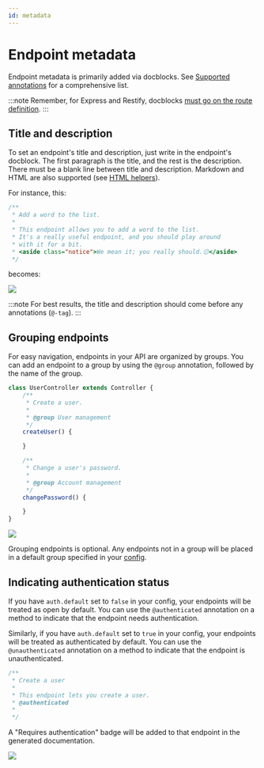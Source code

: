 ```yaml
---
id: metadata
---
```


# Endpoint metadata
Endpoint metadata is primarily added via docblocks. See [Supported annotations](../reference/annotations) for a comprehensive list.

:::note
Remember, for Express and Restify, docblocks [must go on the route definition](/nodejs/documenting#an-important-note-about-docblocks).
:::

## Title and description
To set an endpoint's title and description, just write in the endpoint's docblock. The first paragraph is the title, and the rest is the description. There must be a blank line between title and description. Markdown and HTML are also supported (see [HTML helpers](../reference/html)).

For instance, this:

```js
/**
 * Add a word to the list.
 *
 * This endpoint allows you to add a word to the list.
 * It's a really useful endpoint, and you should play around 
 * with it for a bit.
 * <aside class="notice">We mean it; you really should.😕</aside>
 */
```

becomes:

![](/img/screenshots/endpoint-title-description.png)

:::note
For best results, the title and description should come before any annotations (`@-tag`).
:::

## Grouping endpoints
For easy navigation, endpoints in your API are organized by groups. You can add an endpoint to a group by using the `@group` annotation, followed by the name of the group.

```js title="Example Adonis app"
class UserController extends Controller {
    /**
     * Create a user.
     *
     * @group User management
     */
    createUser() {

    }

    /**
     * Change a user's password.
     *
     * @group Account management
     */
    changePassword() {

    }
}
``` 

![](/img/screenshots/endpoint-groups.png)

Grouping endpoints is optional. Any endpoints not in a group will be placed in a default group specified in your [config](../reference/10-config.md#default_group).

## Indicating authentication status
If you have `auth.default` set to `false` in your config, your endpoints will be treated as open by default. You can use the `@authenticated` annotation on a method to indicate that the endpoint needs authentication.

Similarly, if you have `auth.default` set to `true` in your config, your endpoints will be treated as authenticated by default. You can use the `@unauthenticated` annotation on a method to indicate that the endpoint is unauthenticated.

```js
/**
 * Create a user
 *
 * This endpoint lets you create a user.
 * @authenticated
 *
 */
```

A "Requires authentication" badge will be added to that endpoint in the generated documentation. 

![](/img/screenshots/endpoint-auth.png)
